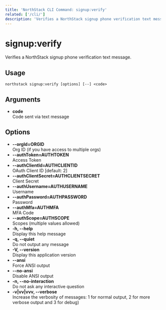 ```yaml
---
title: 'NorthStack CLI Command: signup:verify'
related: ['/cli/']
description: 'Verifies a NorthStack signup phone verification text message.'
---
```


# signup:verify

Verifies a NorthStack signup phone verification text message.

## Usage

`northstack signup:verify [options] [--] <code>`

## Arguments

-   **code**  
    Code sent via text message

## Options

-   **--orgId=ORGID**  
    Org ID (if you have access to multiple orgs)
-   **--authToken=AUTHTOKEN**  
    Access Token
-   **--authClientId=AUTHCLIENTID**  
    OAuth Client ID [default: 2]
-   **--authClientSecret=AUTHCLIENTSECRET**  
    Client Secret
-   **--authUsername=AUTHUSERNAME**  
    Username
-   **--authPassword=AUTHPASSWORD**  
    Password
-   **--authMfa=AUTHMFA**  
    MFA Code
-   **--authScope=AUTHSCOPE**  
    Scopes (multiple values allowed)
-   **-h, --help**  
    Display this help message
-   **-q, --quiet**  
    Do not output any message
-   **-V, --version**  
    Display this application version
-   **--ansi**  
    Force ANSI output
-   **--no-ansi**  
    Disable ANSI output
-   **-n, --no-interaction**  
    Do not ask any interactive question
-   **-v|vv|vvv, --verbose**  
    Increase the verbosity of messages: 1 for normal output, 2 for more verbose output and 3 for debug)
